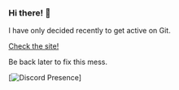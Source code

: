 ### Hi there! 👋

I have only decided recently to get active on Git.

<a href="https://katsie.xyz" target="_blank">Check the site!</a>

Be back later to fix this mess.

[![Discord Presence](https://lanyard-profile-readme.vercel.app/api/698543119356002384?hideDiscrim=true
                            )]
                


<!--
**katsie03/katsie03** is a ✨ _special_ ✨ repository because its `README.md` (this file) appears on your GitHub profile.

Here are some ideas to get you started:

- 🔭 I’m currently working on ...
- 🌱 I’m currently learning ...
- 👯 I’m looking to collaborate on ...
- 🤔 I’m looking for help with ...
- 💬 Ask me about ...
- 📫 How to reach me: ...
- 😄 Pronouns: ...
- ⚡ Fun fact: ...
-->
